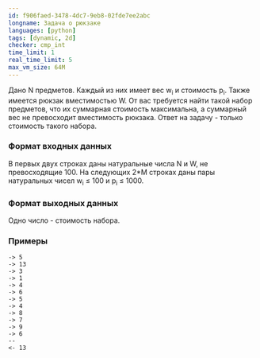 ```yaml
---
id: f906faed-3478-4dc7-9eb8-02fde7ee2abc
longname: Задача о рюкзаке
languages: [python]
tags: [dynamic, 2d]
checker: cmp_int
time_limit: 1
real_time_limit: 5
max_vm_size: 64M
---
```



Дано N предметов. Каждый из них имеет вес w<sub>i</sub> и стоимость p<sub>i</sub>. Также имеется рюкзак вместимостью W. От вас требуется найти такой набор предметов, что их суммарная стоимость максимальна, а суммарный вес не превосходит вместимость рюкзака. Ответ на задачу - только стоимость такого набора.

### Формат входных данных

В первых двух строках даны натуральные числа N и W, не превосходящие 100. На следующих 2*M строках даны пары натуральных чисел w<sub>i</sub> ≤ 100 и p<sub>i</sub> ≤ 1000.

### Формат выходных данных

Одно число - стоимость набора.

### Примеры

```
-> 5
-> 13
-> 3
-> 1
-> 4
-> 6
-> 5
-> 4
-> 8
-> 7
-> 9
-> 6
--
<- 13
```
